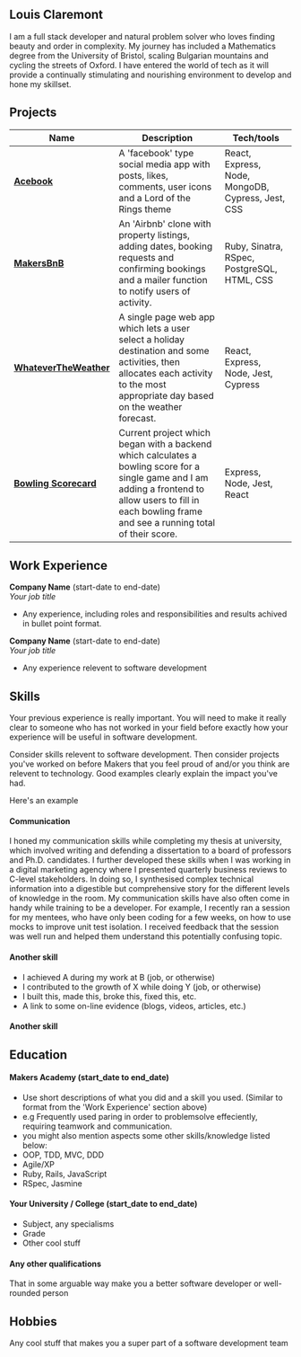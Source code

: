 ## Louis Claremont

I am a full stack developer and natural problem solver who loves finding beauty and order in complexity. My journey has included a Mathematics degree from the University of Bristol, scaling Bulgarian mountains and cycling the streets of Oxford. I have entered the world of tech as it will provide a continually stimulating and nourishing environment to develop and hone my skillset.

## Projects
[**Acebook**]: https://github.com/lplclaremont/trelloship_of_the_string
[**MakersBnB**]: https://github.com/lplclaremont/makersbnb
[**WhateverTheWeather**]: https://github.com/lplclaremont/ep3-raining-mern
[**Bowling Scorecard**]: https://github.com/lplclaremont/bowling-scorecard


| Name                         | Description                                            | Tech/tools                 |
| ---------------------------- | ------------------------------------------------------ | -------------------------- |
| [**Acebook**]                | A 'facebook' type social media app with posts, likes, comments, user icons and a Lord of the Rings theme | React, Express, Node, MongoDB, Cypress, Jest, CSS   |
| [**MakersBnB**]              | An 'Airbnb' clone with property listings, adding dates, booking requests and confirming bookings and a mailer function to notify users of activity.                                      | Ruby, Sinatra, RSpec, PostgreSQL, HTML, CSS                       |
| [**WhateverTheWeather**]     | A single page web app which lets a user select a holiday destination and some activities, then allocates each activity to the most appropriate day based on the weather forecast.                                      | React, Express, Node, Jest, Cypress                       |
| [**Bowling Scorecard**]      | Current project which began with a backend which calculates a bowling score for a single game and I am adding a frontend to allow users to fill in each bowling frame and see a running total of their score. | Express, Node, Jest, React |

## Work Experience

**Company Name** (start-date to end-date)  
_Your job title_

- Any experience, including roles and responsibilities and results achived in bullet point format.

**Company Name** (start-date to end-date)  
_Your job title_

- Any experience relevent to software development

## Skills

Your previous experience is really important. You will need to make it really clear to someone who has not worked in your field before exactly how your experience will be useful in software development.

Consider skills relevent to software development. Then consider projects you've worked on before Makers that you feel proud of and/or you think are relevent to technology. Good examples clearly explain the impact you've had. 


Here's an example

#### Communication
I honed my communication skills while completing my thesis at university, which involved writing and defending a dissertation to a board of professors and Ph.D. candidates. I further developed these skills when I was working in a digital marketing agency where I presented quarterly business reviews to C-level stakeholders. In doing so, I synthesised complex technical information into a digestible but comprehensive story for the different levels of knowledge in the room. My communication skills have also often come in handy while training to be a developer. For example, I recently ran a session for my mentees, who have only been coding for a few weeks, on how to use mocks to improve unit test isolation. I received feedback that the session was well run and helped them understand this potentially confusing topic.

#### Another skill

- I achieved A during my work at B (job, or otherwise)
- I contributed to the growth of X while doing Y (job, or otherwise)
- I built this, made this, broke this, fixed this, etc.
- A link to some on-line evidence (blogs, videos, articles, etc.)

#### Another skill


## Education

#### Makers Academy (start_date to end_date)
- Use short descriptions of what you did and a skill you used. (Similar to format from the 'Work Experience' section above)
- e.g Frequently used paring in order to problemsolve effeciently, requiring teamwork and communication.
- you might also mention aspects some other skills/knowledge listed below: 
- OOP, TDD, MVC, DDD
- Agile/XP
- Ruby, Rails, JavaScript
- RSpec, Jasmine

#### Your University / College (start_date to end_date)

- Subject, any specialisms
- Grade
- Other cool stuff

#### Any other qualifications

That in some arguable way make you a better software developer or well-rounded person

## Hobbies

Any cool stuff that makes you a super part of a software development team
